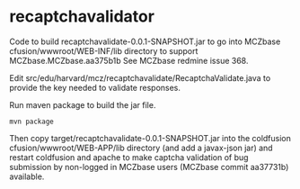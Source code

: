 # recaptchavalidator

Code to build recaptchavalidate-0.0.1-SNAPSHOT.jar to go into MCZbase cfusion/wwwroot/WEB-INF/lib directory to support MCZbase.MCZbase.aa375b1b  See MCZbase redmine issue 368.

Edit src/edu/harvard/mcz/recaptchavalidate/RecaptchaValidate.java to provide the key needed to validate responses.

Run maven package to build the jar file.

    mvn package

Then copy target/recaptchavalidate-0.0.1-SNAPSHOT.jar into the coldfusion cfusion/wwwroot/WEB-APP/lib directory (and add a javax-json jar) and restart coldfusion and apache to make captcha validation of bug submission by non-logged in MCZbase users (MCZbase commit aa37731b) available.
